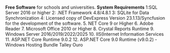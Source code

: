 **Free Software** for schools and universities.
**System Requirements**
1:SQL Server 2016 or higher
2: .NET Framework 4.8/4.8.1
3: SQLite for Data Synchronization
4: Licensed copy of DevExpress Version 23.1.13/Syncfusion for the development
 of the software.
 5. NET Core 9 or Higher
 6. Adobe Reader
 7. Microsoft Office 2010 or Higher
 8. Crystal Reports Runtime
 9. Windows Server 2016/2019/2022/2025
 10. IIS(Internet Information Services
 11. ASP.NET Core Runtime 9.0.2
 12. ASP.NET Core 9.0 Runtime (v9.0.2) - Windows Hosting Bundle
 Talley Ouro
